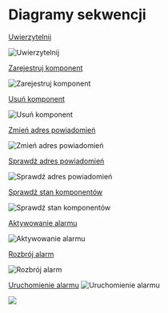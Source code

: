 # Diagramy sekwencji


[Uwierzytelnij](https://www.draw.io/?lightbox=1&highlight=0000ff&edit=_blank&layers=1&nav=1&title=uwierzytelnienie.xml#Uhttps%3A%2F%2Fraw.githubusercontent.com%2FGrosQuildu%2Fuml_aimo%2Fmaster%2Fdiagramy%2Fsekwencji%2Fuwierzytelnienij.xml)

![Uwierzytelnij](https://github.com/GrosQuildu/uml_aimo/blob/master/diagramy/sekwencji/uwierzytelnij.png)


[Zarejestruj komponent](https://www.draw.io/?lightbox=1&highlight=0000ff&edit=_blank&layers=1&nav=1&title=zarejestruj_komponent.xml#Uhttps%3A%2F%2Fraw.githubusercontent.com%2FGrosQuildu%2Fuml_aimo%2Fmaster%2Fdiagramy%2Fsekwencji%2Fzarejestruj_komponent.xml)

![Zarejestruj komponent](https://github.com/GrosQuildu/uml_aimo/blob/master/diagramy/sekwencji/zarejestruj_komponent.png)


[Usuń komponent](https://www.draw.io/?lightbox=1&highlight=0000ff&edit=_blank&layers=1&nav=1&title=usun_komponent.xml#Uhttps%3A%2F%2Fraw.githubusercontent.com%2FGrosQuildu%2Fuml_aimo%2Fmaster%2Fdiagramy%2Fsekwencji%2Fusun_komponent.xml)

![Usuń komponent](https://github.com/GrosQuildu/uml_aimo/blob/master/diagramy/sekwencji/usun_komponent.png)


[Zmień adres powiadomień](https://www.draw.io/?lightbox=1&highlight=0000ff&edit=_blank&layers=1&nav=1&title=zmien_adres_powiadomien.xml#Uhttps%3A%2F%2Fraw.githubusercontent.com%2FGrosQuildu%2Fuml_aimo%2Fmaster%2Fdiagramy%2Fsekwencji%2Fzmien_adres_powiadomien.xml)

![Zmień adres powiadomień](https://github.com/GrosQuildu/uml_aimo/blob/master/diagramy/sekwencji/zmien_adres_powiadomien.png)


[Sprawdź adres powiadomień](https://www.draw.io/?lightbox=1&highlight=0000ff&edit=_blank&layers=1&nav=1&title=sprawdz_adres_powiadomien.xml#Uhttps%3A%2F%2Fraw.githubusercontent.com%2FGrosQuildu%2Fuml_aimo%2Fmaster%2Fdiagramy%2Fsekwencji%2Fsprawdz_adres_powiadomien.xml)

![Sprawdź adres powiadomień](https://github.com/GrosQuildu/uml_aimo/blob/master/diagramy/sekwencji/sprawdz_adres_powiadomien.png)


[Sprawdź stan komponentów](https://www.draw.io/?lightbox=1&highlight=0000ff&edit=_blank&layers=1&nav=1&title=sprawdz_stan_komponentow.xml#Uhttps%3A%2F%2Fraw.githubusercontent.com%2FGrosQuildu%2Fuml_aimo%2Fmaster%2Fdiagramy%2Fsekwencji%2Fsprawdz_stan_komponentow.xml)

![Sprawdź stan komponentów](https://github.com/GrosQuildu/uml_aimo/blob/master/diagramy/sekwencji/sprawdz_stan_komponentow.png)


[Aktywowanie alarmu](https://www.draw.io/?lightbox=1&highlight=0000ff&edit=_blank&layers=1&nav=1&title=aktywowanie_alarmu.xml#Uhttps%3A%2F%2Fraw.githubusercontent.com%2FGrosQuildu%2Fuml_aimo%2Fmaster%2Fdiagramy%2Fsekwencji%2Faktywowanie_alarmu.xml)

![Aktywowanie alarmu](https://github.com/GrosQuildu/uml_aimo/blob/master/diagramy/sekwencji/aktywowanie_alarmu.png)


[Rozbrój alarm](https://www.draw.io/?lightbox=1&highlight=0000ff&edit=_blank&layers=1&nav=1&title=rozbroj_alarm.xml#Uhttps%3A%2F%2Fraw.githubusercontent.com%2FGrosQuildu%2Fuml_aimo%2Fmaster%2Fdiagramy%2Fsekwencji%2Frozbroj_alarm.xml)

![Rozbrój alarm](https://github.com/GrosQuildu/uml_aimo/blob/master/diagramy/sekwencji/rozbroj_alarm.png)

[Uruchomienie alarmu](https://www.draw.io/?lightbox=1&highlight=0000ff&edit=_blank&layers=1&nav=1&title=uruchomienie_alarmu.xml#Uhttps%3A%2F%2Fraw.githubusercontent.com%2FGrosQuildu%2Fuml_aimo%2Fmaster%2Fdiagramy%2Fsekwencji%2Furuchomienie_alarmu.xml)
![Uruchomienie alarmu](https://github.com/GrosQuildu/uml_aimo/blob/master/diagramy/sekwencji/uruchomienie_alarmu.png)

[](x)
![](https://github.com/GrosQuildu/uml_aimo/blob/master/diagramy/sekwencji/x.png)
